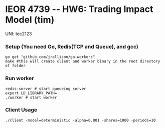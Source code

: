 # IEOR 4739 -- HW6: Trading Impact Model (tim)

UNI: tec2123

### Setup (You need Go, Redis(TCP and Queue), and gcc)
```
go get "github.com/jrallison/go-workers"
make #this will create client and worker binary in the root directory of folder
```
### Run worker
```
redis-server # start queueing server
export LD_LIBRARY_PATH=. 
./worker # start worker

```
### Client Usage
```
./client -model=deterministic -alpha=0.001 -shares=1000 -periods=10
```